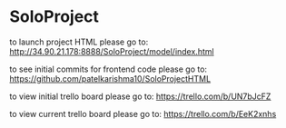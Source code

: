 # SoloProject
to launch project HTML please go to: http://34.90.21.178:8888/SoloProject/model/index.html

to see initial commits for frontend code please go to: https://github.com/patelkarishma10/SoloProjectHTML

to view initial trello board please go to: https://trello.com/b/UN7bJcFZ

to view current trello board please go to: https://trello.com/b/EeK2xnhs
